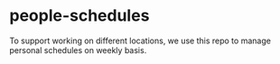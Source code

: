 # people-schedules
To support working on different locations, we use this repo to manage personal schedules on weekly basis.
